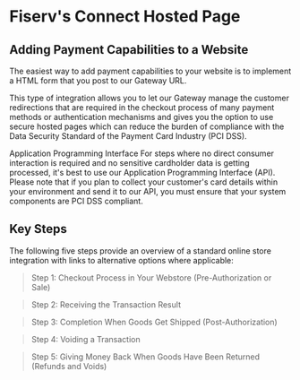 # Fiserv's Connect Hosted Page

## Adding Payment Capabilities to a Website

The easiest way to add payment capabilities to your website is to implement a HTML form that you post to our Gateway URL.

This type of integration allows you to let our Gateway manage the customer redirections that are required in the checkout process of many payment methods or authentication mechanisms and gives you the option to use secure hosted pages which can reduce the burden of compliance with the Data Security Standard of the Payment Card Industry (PCI DSS).

Application Programming Interface
For steps where no direct consumer interaction is required and no sensitive cardholder data is getting processed, it's best to use our Application Programming Interface (API). Please note that if you plan to collect your customer's card details within your environment and send it to our API, you must ensure that your system components are PCI DSS compliant.

## Key Steps

The following five steps provide an overview of a standard online store integration with links to alternative options where applicable:

<!-- theme: success -->

> Step 1: Checkout Process in Your Webstore (Pre-Authorization or Sale)

<!-- theme: success -->

> Step 2: Receiving the Transaction Result
 
<!-- theme: success -->

> Step 3: Completion When Goods Get Shipped (Post-Authorization)

<!-- theme: success -->

> Step 4: Voiding a Transaction

<!-- theme: success -->

> Step 5: Giving Money Back When Goods Have Been Returned (Refunds and Voids)